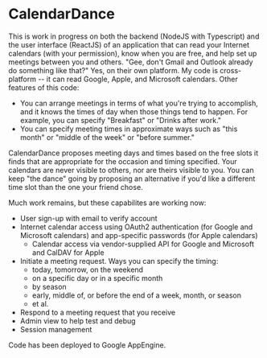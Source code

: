 # CalendarDance

This is work in progress on both the backend (NodeJS with Typescript) and the user interface (ReactJS) of an application that can read your Internet calendars (with your permission), know when you are free, and help set up meetings between you and others. "Gee, don't Gmail and Outlook already do something like that?" Yes, on their own platform. My code is cross-platform -- it can read Google, Apple, and Microsoft calendars. Other features of this code:

* You can arrange meetings in terms of what you're trying to accomplish, and it knows the times of day when those things tend to happen. For example, you can specify "Breakfast" or "Drinks after work."
* You can specify meeting times in approximate ways such as "this month" or "middle of the week" or "before summer."

CalendarDance proposes meeting days and times based on the free slots it finds that are appropriate for the occasion and timing specified. Your calendars are never visible to others, nor are theirs visible to you. You can keep "the dance" going by proposing an alternative if you'd like a different time slot than the one your friend chose.

Much work remains, but these capabilites are working now:
* User sign-up with email to verify account
* Internet calendar access using OAuth2 authentication (for Google and Microsoft calendars) and app-specific passwords (for Apple calendars)
  * Calendar access via vendor-supplied API for Google and Microsoft and CalDAV for Apple
* Initiate a meeting request. Ways you can specify the timing:
  *  today, tomorrow, on the weekend
  *  on a specific day or in a specific month
  *  by season
  *  early, middle of, or before the end of a week, month, or season
  *  et al.
* Respond to a meeting request that you receive
* Admin view to help test and debug
* Session management

Code has been deployed to Google AppEngine.
